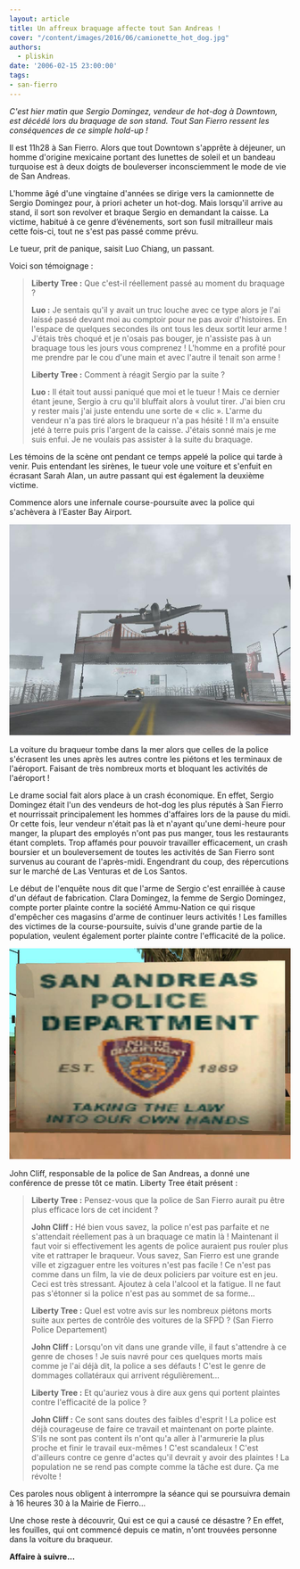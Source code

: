 ```yaml
---
layout: article
title: Un affreux braquage affecte tout San Andreas !
cover: "/content/images/2016/06/camionette_hot_dog.jpg"
authors:
  - pliskin
date: '2006-02-15 23:00:00'
tags:
- san-fierro
---
```


_C'est hier matin que Sergio Domingez, vendeur de hot-dog à Downtown, est décédé lors du braquage de son stand. Tout San Fierro ressent les conséquences de ce simple hold-up !_

Il est 11h28 à San Fierro. Alors que tout Downtown s'apprête à déjeuner, un homme d'origine mexicaine portant des lunettes de soleil et un bandeau turquoise est à deux doigts de bouleverser inconsciemment le mode de vie de San Andreas.

L'homme âgé d'une vingtaine d'années se dirige vers la camionnette de Sergio Domingez pour, à priori acheter un hot-dog. Mais lorsqu'il arrive au stand, il sort son revolver et braque Sergio en demandant la caisse. La victime, habitué à ce genre d’événements, sort son fusil mitrailleur mais cette fois-ci, tout ne s'est pas passé comme prévu.

Le tueur, prit de panique, saisit Luo Chiang, un passant.

Voici son témoignage :

> **Liberty Tree :** Que c'est-il réellement passé au moment du braquage ?
> 
> **Luo :** Je sentais qu'il y avait un truc louche avec ce type alors je l'ai laissé passé devant moi au comptoir pour ne pas avoir d'histoires. En l'espace de quelques secondes ils ont tous les deux sortit leur arme ! J'étais très choqué et je n'osais pas bouger, je n'assiste pas à un braquage tous les jours vous comprenez ! L'homme en a profité pour me prendre par le cou d'une main et avec l'autre il tenait son arme !
> 
> **Liberty Tree :** Comment à réagit Sergio par la suite ?
> 
> **Luo :** Il était tout aussi paniqué que moi et le tueur ! Mais ce dernier étant jeune, Sergio à cru qu'il bluffait alors à voulut tirer. J'ai bien cru y rester mais j'ai juste entendu une sorte de « clic ». L'arme du vendeur n'a pas tiré alors le braqueur n'a pas hésité ! Il m'a ensuite jeté à terre puis pris l'argent de la caisse. J'étais sonné mais je me suis enfui. Je ne voulais pas assister à la suite du braquage.

Les témoins de la scène ont pendant ce temps appelé la police qui tarde à venir. Puis entendant les sirènes, le tueur vole une voiture et s'enfuit en écrasant Sarah Alan, un autre passant qui est également la deuxième victime.

Commence alors une infernale course-poursuite avec la police qui s'achèvera à l'Easter Bay Airport.

![](/content/images/2005/01/Easter_Bay_Airport.jpg)

La voiture du braqueur tombe dans la mer alors que celles de la police s'écrasent les unes après les autres contre les piétons et les terminaux de l'aéroport. Faisant de très nombreux morts et bloquant les activités de l'aéroport !

Le drame social fait alors place à un crash économique. En effet, Sergio Domingez était l'un des vendeurs de hot-dog les plus réputés à San Fierro et nourrissait principalement les hommes d'affaires lors de la pause du midi. Or cette fois, leur vendeur n'était pas là et n'ayant qu'une demi-heure pour manger, la plupart des employés n'ont pas pus manger, tous les restaurants étant complets. Trop affamés pour pouvoir travailler efficacement, un crash boursier et un bouleversement de toutes les activités de San Fierro sont survenus au courant de l'après-midi. Engendrant du coup, des répercutions sur le marché de Las Venturas et de Los Santos.

Le début de l'enquête nous dit que l'arme de Sergio c'est enraillée à cause d'un défaut de fabrication. Clara Domingez, la femme de Sergio Domingez, compte porter plainte contre la société Ammu-Nation ce qui risque d'empêcher ces magasins d'arme de continuer leurs activités ! Les familles des victimes de la course-poursuite, suivis d'une grande partie de la population, veulent également porter plainte contre l'efficacité de la police.

![](/content/images/2005/01/policesan.jpg)

John Cliff, responsable de la police de San Andreas, a donné une conférence de presse tôt ce matin. Liberty Tree était présent :

> **Liberty Tree :** Pensez-vous que la police de San Fierro aurait pu être plus efficace lors de cet incident ?
> 
> **John Cliff :** Hé bien vous savez, la police n'est pas parfaite et ne s'attendait réellement pas à un braquage ce matin là ! Maintenant il faut voir si effectivement les agents de police auraient pus rouler plus vite et rattraper le braqueur. Vous savez, San Fierro est une grande ville et zigzaguer entre les voitures n'est pas facile ! Ce n'est pas comme dans un film, la vie de deux policiers par voiture est en jeu. Ceci est très stressant. Ajoutez à cela l'alcool et la fatigue. Il ne faut pas s'étonner si la police n'est pas au sommet de sa forme...
> 
> **Liberty Tree :** Quel est votre avis sur les nombreux piétons morts suite aux pertes de contrôle des voitures de la SFPD ? (San Fierro Police Departement)
> 
> **John Cliff :** Lorsqu'on vit dans une grande ville, il faut s'attendre à ce genre de choses ! Je suis navré pour ces quelques morts mais comme je l'ai déjà dit, la police a ses défauts ! C'est le genre de dommages collatéraux qui arrivent régulièrement...
> 
> **Liberty Tree :** Et qu'auriez vous à dire aux gens qui portent plaintes contre l'efficacité de la police ?
> 
> **John Cliff :** Ce sont sans doutes des faibles d'esprit ! La police est déjà courageuse de faire ce travail et maintenant on porte plainte. S'ils ne sont pas content ils n'ont qu'a aller à l'armurerie la plus proche et finir le travail eux-mêmes ! C'est scandaleux ! C'est d'ailleurs contre ce genre d'actes qu'il devrait y avoir des plaintes ! La population ne se rend pas compte comme la tâche est dure. Ça me révolte !

Ces paroles nous obligent à interrompre la séance qui se poursuivra demain à 16 heures 30 à la Mairie de Fierro...

Une chose reste à découvrir, Qui est ce qui a causé ce désastre ? En effet, les fouilles, qui ont commencé depuis ce matin, n'ont trouvées personne dans la voiture du braqueur.

**Affaire à suivre...**